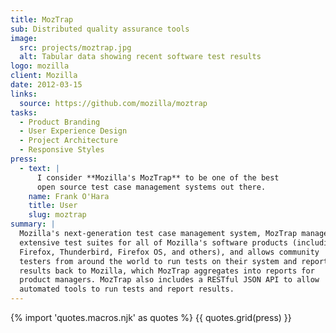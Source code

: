 ```yaml
---
title: MozTrap
sub: Distributed quality assurance tools
image:
  src: projects/moztrap.jpg
  alt: Tabular data showing recent software test results
logo: mozilla
client: Mozilla
date: 2012-03-15
links:
  source: https://github.com/mozilla/moztrap
tasks:
  - Product Branding
  - User Experience Design
  - Project Architecture
  - Responsive Styles
press:
  - text: |
      I consider **Mozilla's MozTrap** to be one of the best
      open source test case management systems out there.
    name: Frank O'Hara
    title: User
    slug: moztrap
summary: |
  Mozilla's next-generation test case management system, MozTrap manages
  extensive test suites for all of Mozilla's software products (including
  Firefox, Thunderbird, Firefox OS, and others), and allows community
  testers from around the world to run tests on their system and report
  results back to Mozilla, which MozTrap aggregates into reports for
  product managers. MozTrap also includes a RESTful JSON API to allow
  automated tools to run tests and report results.
---
```


{% import 'quotes.macros.njk' as quotes %}
{{ quotes.grid(press) }}
